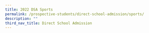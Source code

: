 ```yaml
---
title: 2022 DSA Sports
permalink: /prospective-students/direct-school-admission/sports/
description: ""
third_nav_title: Direct School Admission
---
```

